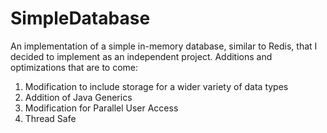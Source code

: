 # SimpleDatabase
An implementation of a simple in-memory database, similar to Redis, that I decided to implement as an independent project.
Additions and optimizations that are to come:
1. Modification to include storage for a wider variety of data types
2. Addition of Java Generics
3. Modification for Parallel User Access
4. Thread Safe
